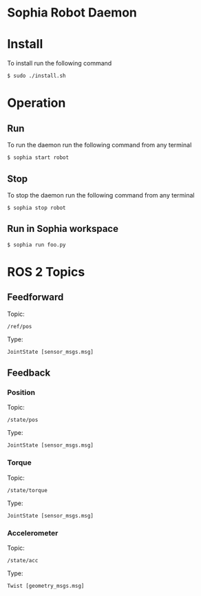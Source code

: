 # Sophia Robot Daemon

# Install
To install run the following command 
```
$ sudo ./install.sh
```

# Operation
## Run
To run the daemon run the following command from any terminal
```
$ sophia start robot
```

## Stop
To stop the daemon run the following command from any terminal
```
$ sophia stop robot
```

## Run in Sophia workspace
```
$ sophia run foo.py
```

# ROS 2 Topics
## Feedforward
Topic:
```
/ref/pos
```
Type:
```
JointState [sensor_msgs.msg]
```

## Feedback

### Position
Topic:
```
/state/pos
```
Type:
```
JointState [sensor_msgs.msg]
```

### Torque
Topic:
```
/state/torque
```
Type:
```
JointState [sensor_msgs.msg]
```

### Accelerometer
Topic:
```
/state/acc
```
Type:
```
Twist [geometry_msgs.msg]
```

